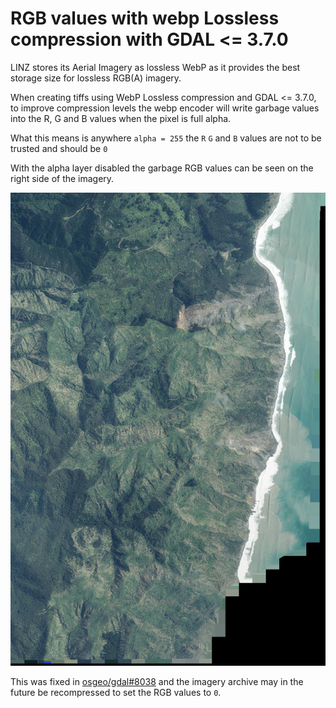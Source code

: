 # RGB values with webp Lossless compression with GDAL <= 3.7.0

LINZ stores its Aerial Imagery as lossless WebP as it provides the best storage size for lossless RGB(A) imagery.

When creating tiffs using WebP Lossless compression and GDAL <= 3.7.0, to improve compression levels the webp encoder will write garbage values into the R, G and B values when the pixel is full alpha.

What this means is anywhere `alpha = 255` the `R` `G` and `B` values are not to be trusted and should be `0`

With the alpha layer disabled the garbage RGB values can be seen on the right side of the imagery.

![Example with alpha disabled](../img/webp/2023-07-3.7.0-webp-lossless-noalpha.jpeg)

This was fixed in [osgeo/gdal#8038](https://github.com/OSGeo/gdal/issues/8038) and the imagery archive may in the future be recompressed to set the RGB values to `0`.